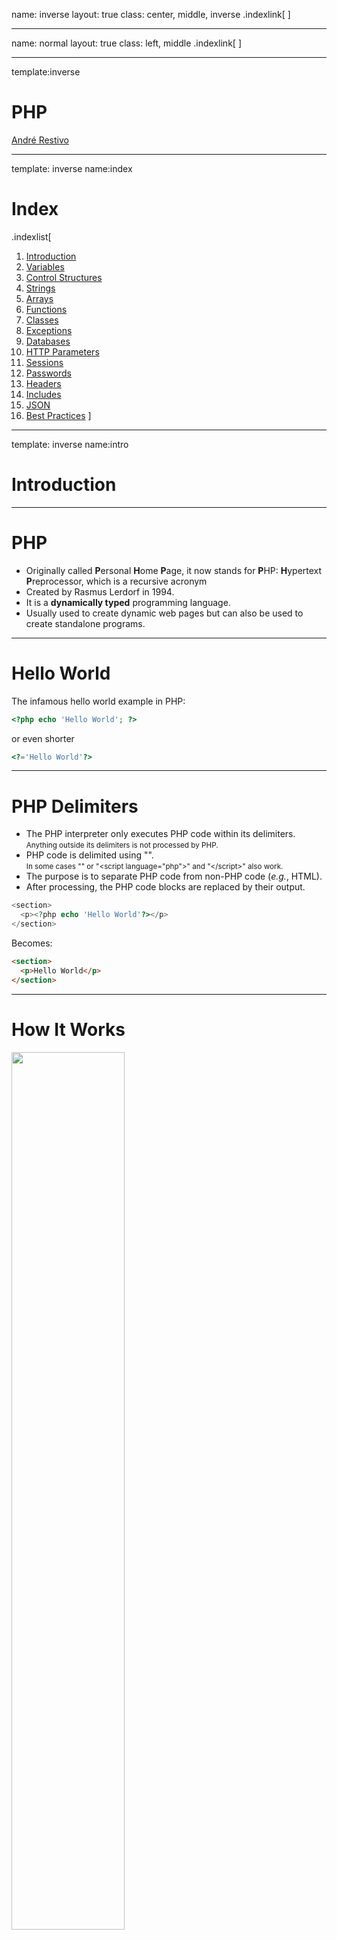 name: inverse
layout: true
class: center, middle, inverse
.indexlink[[<i class="fa fa-arrow-circle-o-up"></i>](#) [<i class="fa fa-list-ul"></i>](#index) <a href="#" class="color"><i class="fa fa-tint"></i></a>]


---

name: normal
layout: true
class: left, middle
.indexlink[[<i class="fa fa-arrow-circle-o-up"></i>](#) [<i class="fa fa-list-ul"></i>](#index) <a href="#" class="color"><i class="fa fa-tint"></i></a>]


---

template:inverse
# PHP
<a href="http://www.fe.up.pt/~arestivo">André Restivo</a>

---

template: inverse
name:index
# Index

.indexlist[
1. [Introduction](#intro)
1. [Variables](#variables)
1. [Control Structures](#control)
1. [Strings](#strings)
1. [Arrays](#arrays)
1. [Functions](#functions)
1. [Classes](#classes)
1. [Exceptions](#exceptions)
1. [Databases](#databases)
1. [HTTP Parameters](#parameters)
1. [Sessions](#sessions)
1. [Passwords](#passwords)
1. [Headers](#headers)
1. [Includes](#includes)
1. [JSON](#json)
1. [Best Practices](#best)
]

---

template: inverse
name:intro
# Introduction

---

# PHP

* Originally called **P**ersonal **H**ome **P**age, it now stands for **P**HP: **H**ypertext **P**reprocessor, which is a recursive acronym
* Created by Rasmus Lerdorf in 1994.
* It is a **dynamically typed** programming language.
* Usually used to create dynamic web pages but can also be used to create standalone programs.

---

# Hello World

The infamous hello world example in PHP:

```php
<?php echo 'Hello World'; ?>
```

or even shorter

```php
<?='Hello World'?>
```

---

# PHP Delimiters

* The PHP interpreter only executes PHP code within its delimiters.<br><small>Anything outside its delimiters is not processed by PHP.</small>
* PHP code is delimited using "<?php" and "?>".<br><small>In some cases "<?" and "?>" or "&lt;script language="php">" and "&lt;/script>" also work.</small>
* The purpose is to separate PHP code from non-PHP code (*e.g.*, HTML).
* After processing, the PHP code blocks are replaced by their output.

```php
<section>
  <p><?php echo 'Hello World'?></p>
</section>
```

Becomes:

```html
<section>
  <p>Hello World</p>
</section>
```

---

# How It Works

<img src="assets/php/scenario.svg" width="60%">

1. Browser **asks** the server for a **resource** that corresponds to a PHP script.
2. Server **runs** PHP script.
3. Server **returns** result to the browser. Normally an HTML document.

---

# Echo

* The [echo](https://www.php.net/manual/en/function.echo.php) function outputs one or more strings.
* It is not actually a function (it is a language construct), so you are not required to use parentheses with it.
* It also has a shortcut syntax, where you can immediately follow the opening tag with an equals sign.

```php
<?php echo 'Hello World'; ?>
```
The same as:

```php
<?='Hello World'?>
```

---

# Comments

There are two ways of creating single-line comments:

```php
echo 'Hello World'; // This line prints Hello World
echo 'Hello World'; # This line prints Hello World
```

Multi-line comments can also be used:

```php
/**
 * The following line
 * prints Hello World
 */
echo 'Hello World';
```


---

template:inverse
# Resources

* References:
  * http://php.net/manual/en/
* Books:
  * http://www.phptherightway.com/

---

template: inverse
name: variables
# Variables

---

# Variables

* Variables are represented by a dollar sign followed by the variable's name.
* The variable's name is **case-sensitive**.
* There are no explicit type definitions in variable declarations.
* A variable's type is determined by the context in which the variable is used.

```php
$name = 'John';  // string
$age = 25;       // int
```

---

# Data Types

PHP supports the following scalar types:

* [bool](https://www.php.net/manual/en/language.types.boolean.php): **case-insensitive** *true* or *false*.
* [int](https://www.php.net/manual/en/language.types.integer.php): integer between *PHP_INT_MIN* and *PHP_INT_MAX*.<br><small>Range is platform-dependent; converted to float in the case of an overflow.</small>
* [float](https://www.php.net/manual/en/language.types.float.php): IEEE 754 double precision format.
* [string](https://www.php.net/manual/en/language.types.string.php): A series of characters.

We can find the type of a variable using the [gettype](https://www.php.net/manual/en/function.gettype.php) function:

```php
$name = 'John';
echo gettype($name); // string
```

---

# Assignment

* The variable type is defined when a value is [assigned](https://www.php.net/manual/en/language.operators.assignment.php) to it.
* Type can change when values of another type are assigned.
* Assignment is done by value unless the **&** sign is used.

```php
$foo = 5;        // int
$foo = 'John';   // string

$bar = &$foo;    // by reference, bar and foo are the same
$foo = 'Mary';

echo $bar;       // Mary
```

---

# Type Juggling

* PHP does automatic **type conversion** whenever it is needed.
* For example, the **+** (sum) operator expects two numerical values.

```php
echo 5 + '10 potatoes'; // 15
```

* PHP automatically converts the string into an integer.

More on [type juggling](https://www.php.net/manual/en/language.types.type-juggling.php) and [why](https://owasp.org/www-pdf-archive/PHPMagicTricks-TypeJuggling.pdf) you should be careful.

---

# Null Value

The special **null** value represents a variable with no value.

A variable is considered *null* if:

* it has been assigned the constant *null*.
* it has not been set to any value yet.
* it has been unset().

```php
// $a starts as null
$a = 5;    // 5
$a = null; // null
$a = 10;   // 10;
unset($a); // null;
```

The constant **null** is **case-insensitive**.

---

# Null Coalesce

The [isset](https://www.php.net/manual/en/function.isset.php) function determines if a variable is declared and different from *null*:

```php
$bar = isset($bar) ? $bar : $some_default_value;
```

An easier way to accomplish this would be to use the *null coalesce* operator:

```php
$bar = $bar ?? $some_default_value;
```

Or even simpler:

```php
$bar ??= $some_default_value;
```

---

# Var Dump

The [var_dump](https://www.php.net/manual/en/function.var-dump.php) function displays structured information about one or more expressions, including their type and value.

Arrays and objects are explored recursively and their values are indented to show their structure.

```php
$a = 10.5;
$b = true;
var_dump($a, $b);
```

```html
float(10.5)
bool(true)
```

Very useful for dirty and straightforward debugging.

An alternative is [print_r](https://www.php.net/manual/en/function.print-r.php), a simplified form of *var_dump*.

---

template: inverse
name: control
# Control Structures
Not so different from other languages

---

# While

Executes the nested statement(s) repeatedly, as long as the [while](https://www.php.net/manual/en/control-structures.while.php) expression evaluates to *true*.

```php
while($expr)
  do_something();
```

```php
while($expr) {
  do_something();
  do_something_more();
}
```

```php
while($expr):
  do_something();
  do_something_more();
endwhile;
```

---

# Do While

[Do...while](https://www.php.net/manual/en/control-structures.do.while.php) loops are similar to *while loops*, but the expression is checked at the end of each iteration instead of at the beginning.

```php
do {
  do_something();
} while($expr);
```

---

# For

In [for](https://www.php.net/manual/en/control-structures.for.php) loops, the **first** expression is executed once unconditionally at the beginning of the loop.

At the beginning of each iteration, the **second** expression is evaluated. If it evaluates to *false*, the execution of the loop ends.

At the end of each iteration, the **third** expression is executed.

```php
for ($i = 0; $i < 10; $i++)
  do_something($i);
```

```php
for ($i = 0; $i < 10; $i++) {
  do_something($i);
  do_something_more($i);
}
```

---

# If

Only [if](https://www.php.net/manual/en/control-structures.if.php) the expression evaluates to *true* does the following code execute.

```php
if ($expr)
  do_something();
```

```php
if ($expr) {
  do_something();
  do_something_more();
}
```

---

# Else

The [else](https://www.php.net/manual/en/control-structures.else.php) statement extends an *if* statement to execute alternative code if the expression in the *if* statement evaluates to *false*.

```php
if ($expr)
  do_something();
else
  do_something_else();
```

```php
if ($expr)
  do_something();
else {
  do_something_else();
  do_something_more();
}
```

---

# Break and Continue

[Break](https://www.php.net/manual/en/control-structures.break.php) ends execution of the current **for**, **foreach**, **while**, **do-while** or **switch** structure.

[Continue](https://www.php.net/manual/en/control-structures.continue.php) skips the rest of the current loop iteration and continues execution at the condition evaluation.

```php
while ($expr) {
  do_something();
  if ($foo) break;
  if ($bar) continue;
  do_something_more();
}
```

---

# Switch

The [switch](https://www.php.net/manual/en/control-structures.switch.php) statement is similar to a series of *if statements* on the same expression.

After finding a *true* condition, PHP continues to execute the statements until the end of the switch block, or the first time it sees a break statement.

```php
switch($name) {
  case "John":
    do_something():
    do_something_more():
    break;
  case "Mary":
    do_something():
    break;
  default:
    do_something_else();    
}
```

---

# Die and Exit

Both [die](https://www.php.net/manual/en/function.die.php) and [exit](https://www.php.net/manual/en/function.exit.php) stop the execution of the current PHP script.

* **die**: can receive a status string that will be printed before stopping
* **exit**: can receive a result integer that will be the exit status and not printed.

```php
  if ($something == "wrong") die ("Something is Wrong");
```

```php
  if ($everything == "ok") exit(0);
```

---

# Loose and Strict Comparisons

Comparisons can be [tricky](https://www.php.net/manual/en/types.comparisons.php) in PHP. There are two types of equality operators:

**Loose comparison**: Types can be converted before comparison.

```php
if ($a == $b) {   // != gives the opposite result
  do_something();
}
```  

**Strict comparison**: Types must be the same.

```php
if ($a === $b) {   // !== gives the opposite result
  do_something();
}
```  

---

# Loose and Strict Comparisons

Some Examples:

```php
if (1 == true)  // true - true is casted into the integer 1
if (1 === true) // false;
```

```php
if (1 == "1")  // true - "1" is casted into the integer 1
if (1 === "1") // false;
```

```php
if (null == false)  // true
if (null === false) // false;
```

```php
if ("Car" == true)  // true
if ("Car" === true) // false;
```

Learn [more](http://php.net/manual/en/types.comparisons.php).

---

template:inverse
name:strings
# Strings

---

# Strings

A string is a series of characters.

The simplest way to specify a string is to enclose it in *single quotes*.

```php
$name = 'John';
```

A *single quote* inside a string defined using *single quotes* must be escaped using a **backslash**. To specify a literal backslash, double it.

```php
$title = 'Ender\'s Game';
```

Single quoted strings don't recognize any other escape sequences.

---

# Double Quote

If the string is enclosed in *double quotes*, more escape sequences for special characters are allowed (e.g. \r, \n, \t, \\\\, \", \$):

```php
$title = "The quick brown fox\njumps over the lazy dog";
// The quick brown fox
// jumps over the lazy dog
```
Double quoted strings also expand any variables inside them.

```php
$name = 'John';

echo 'This car belong to $name'; // This car belongs to $name
echo "This car belong to $name"; // This car belongs to John
```

Some developers consider it a best practice to use single quotes when assigning string literals as they denote that there are no variables inside them.

---

# Concatenation

The *sum* operator expects two numeric values as we have seen before. If used with strings, it will try to cast the strings into numbers, and sum them.

A different operator is used to concatenate strings together.

```php
$name = 'John';
echo 'Hello World!' . " This is $name.";
```

---

# Some String Functions

Returns the **length** of the given string:

```php
int strlen (string $string)
```

```php
echo strlen('John')   // 4
```

Find the numeric position of the **first occurrence** of *needle* in the *haystack* string starting at *offset*. Returns false if not found.

```php
mixed strpos (string $haystack, mixed $needle [, int $offset = 0 ])
```

```php
echo strpos ('abccba', 'bc');    // 1
echo strpos ('abccba', 'a');     // 0
echo strpos ('abccba', 'a', 2);  // 5
echo strpos ('abccba', 'bc', 2); // false
```

---

# Some String Functions

Returns the **string portion** specified by the *start* and *length* parameters.

```php
string substr (string $string, int $start [, int $length ])
```

```php
echo substr('abcdefgh', 2, 4); // cdef
```

Returns a string with all occurrences of search in subject **replaced** with the given replace value. <small>Also works with arrays.</small>

```php
mixed str_replace (mixed $search, mixed $replace, 
                   mixed $subject [, int &$count ])
```

```php
$text = str_replace("cd", "--", "abcdabcd", $count);
echo $text;  // ab--ab--
echo $count; //2
```

---

# Some String Functions

Returns an array of strings, each of which is a substring of the initial string formed by **splitting** it on the boundaries defined by the string *delimiter*.

```php
array explode (string $delimiter , string $string [, int $limit ])
```

**Joins** *pieces* from an array with a *glue* string.

```php
string implode (string $glue , array $pieces)
```

```php
$pieces = explode(' ', 'a b c'); // $pieces = array('a', 'b', 'c')
$text = implode('-', $pieces);   //$text = 'a-b-c'
```

---

template: inverse
name: arrays
# Arrays

---

# Arrays

At first glance, PHP arrays might seem similar to arrays in other classical languages.

```php
$values[0] = 5;  // although they don't need to be defined
$values[1] = 10; // and they don't have a fixed size
$values[2] = 20;

// count returns the size of the array
for ($i = 0; $i < count($values); $i++)
  $sum = $sum + $values[$i];

echo $sum / count($values); // calculates average: 11.666666666667
```

---

# Arrays

An array is an **ordered map** organized as an ordered collection of **key-value** pairs.

Keys can be either **integers** or **strings**, and values can hold any data type. They can even hold different kinds of data in the same array.

```php
$values['name'] = 'John';
$values['age'] = 45;
$values[3] = 'Car';
```

---

# Creating Arrays

Arrays can be created just by using a variable as an array. Or they can be explicitly created using the **array()** function.

```php
$values = array(); // this creates an empty array
```

They can also be initialized with some values.

```php
$values = array(1, 2, 3, 'John'); 
// 0 => 1, 1 => 2, 2 => 3, 3 => 'John'
```

```php
$values = array('name' => 'John', 'age' => 45, 3 => 'Car');
```

---

# Using Arrays

PHP will increment the **largest previously used** integer key when a key is not provided.

```php
$values = array('name'=>'John', 'age'=>45, 2=>'Car', 'Bicycle');
$values[] = 'Boat';
// 'name'=>John, 'age'=>45, 2=>'Car', 3=>'Bicycle', 4=>'Boat'
```

.box_info[Note that the largest previously used integer key does not need to exist in the array. It needs only to have been used as a key since the last time the array was re-indexed.]

We can also have arrays as an array value:

```php
$people = array(
  array('name' => 'John', 'age' => 45),
  array('name' => 'Mary', 'age' => 35);
);
echo $people[0]['name']; // John
```

---

# Cycling Arrays

As arrays might not have sequential keys, like in other languages, in PHP we use the following construct to cycle through their **values**:

```php
$values = array('name'=>'John', 'age'=>45, 2=>'Car', 'Bicycle');
foreach ($values as $value)
  echo "$value\n";
```

A similiar construct can be used to cycle through the **keys and values** simultaneously:
```php
$values = array('name'=>'John', 'age'=>45, 2=>'Car', 'Bicycle');
foreach ($values as $key => $value)
  echo "$key = $value\n";
```

---

# Some Array Functions

**Searching for data:**

**Searches** *haystack* for *needle* using loose comparison unless strict is set. Returns true if found, false otherwise.

```php
bool in_array (mixed $needle, 
               array $haystack [, bool $strict = false ])
```

Returns the **key** for needle if it exists in the array, *false* otherwise.

```php
mixed array_search (mixed $needle, 
                    array $haystack [, bool $strict = false ])
```

Returns *true* if the given key **exists** in the array, *false* otherwise.

```php
bool array_key_exists (mixed $key, array $array)
```

---

# Some Array Functions

**Sorting data:**

Sorts an array such that array indexes **maintain** their **correlation** with the array elements they are associated with.<br><small>**arsort** does the same but in reverse.</small>

```php
bool asort (array &$array [, int $sort_flags = SORT_REGULAR ])
```

Sorts an array by key, **maintaining** key to data **correlations**.<br><small>**krsort** does the same but in reverse.</small>

```php
bool ksort (array &$array [, int $sort_flags = SORT_REGULAR ])
```

Sort Flags: **SORT_REGULAR**, **SORT_NUMERIC**, **SORT_STRING**, **SORT_LOCALE_STRING**, **SORT_NATURAL** and **SORT_FLAG_CASE**.

Learn more: [php.net &ndash; array sorting](http://php.net/manual/en/array.sorting.php)

---

# Some Array Functions

**Random arrays:**

This function **randomizes** the order of the elements in an array. Returns *true* on success or *false* on failure.

```php
bool shuffle (array &$array)
```

Picks **one or more random entries** out of an array and returns the random entries' key (or keys). 
<br><small>When picking only one entry, returns the key, otherwise returns an array of keys.</small>

```php
mixed array_rand (array $array [, int $num = 1 ])
```

---

# Some Array Functions

Used to assign a list of variables in one operation; not really a function but a language construct.

```php
array list ( mixed $var1 [, mixed $... ] )
```

```php
$values = array('John', 45, 'Bicycle');
list($name, $age, $vehicle) = $values;
echo $name;     // John
echo $age;      // 45
echo $vehicle;  // Bicycle
```

```php
$values = array('John', 45, 'Bicycle');
list($name, , $vehicle) = $values; // skipping some values
```

Many more functions: [php.net &ndash; arrays](http://php.net/manual/en/ref.array.php)

---

template:inverse
name:functions
# Functions

---

# Functions

Any valid PHP code may appear inside a function, even other functions and class definitions.

Functions need not be defined before they are referenced, except when a function is conditionally defined.

Function names are **case-insensitive**.

To create a function, we use the *function* keyword:

```php
function doSomething() {
  echo "done";
}

doSomething(); // prints done
```

---

# Parameters

By default, function parameters are passed by value. Parameters passed by reference are preceded by an ampersand (&).

```php
function sum($a, &$b) {
  return $a++ + $b++;
}

$a = 1; $b = 2;

echo sum($a, $b); // prints 3

echo $a;          // prints 1
echo $b;          // prints 3
```

---

# Default Values

Function parameters can have default values.

Any parameters with a default value should appear after all parameters without defaults.

```php
function sum($a, $b = 0, $c = 0) {
  echo $a + $b + $c;
}

sum(1);     // prints 1
sum(1,2);   // prints 3
sum(1,2,3); // prints 6
```

---

# Returning Values

Functions can return values.

The type of the returned value does not need to be specified. A function can even return different types of values depending on some condition.

Functions that do not return a value return *null*. 

```php
function sum($a, $b = 0, $c = 0) {
  return $a + $b + $c;
}

echo sum(1);     // prints 1
echo sum(1,2);   // prints 3
echo sum(1,2,3); // prints 6
```

---

# Returning Multiple Values

There is no way for a function to return multiple values.

But we can achieve a similar result using *arrays* and the *list* construct.

```php
function sort2($a, $b) {
  if ($a > $b) return array($b, $a);
  else return array($a, $b);
}

list($smaller, $larger) = sort2(10, 5);

echo $smaller; // 5
echo $larger;  // 10
```

---

# Global

As PHP variables do not need to be defined before usage, we need to declare global variables as global to use them inside functions.

```php
function foo() {
  echo $baz;
}

function bar() {
  global $baz;
  echo $baz;
}

$baz = 10;

foo(); // prints nothing, may result in a warning
bar(); // prints 10
```

---

# Coercive Typing

PHP is a dynamically typed language, but since PHP 7, it is possible to add [type hints](https://www.php.net/manual/en/language.types.declarations.php) to function **parameters**:

```php
function add($a, $b) {
  return $a + $b;
}

echo add(1, 4);          // 5 
echo add(1.2, 3.6);      // 4.8
echo add("1.2", "3.6");  // 4.8
```

With *type hints*, types are **coerced** into the correct type (if possible):<br><small>Otherwise an error is thrown.</small>

```php
function add(int $a, int $b) {
  return $a + $b;
}

echo add(1, 4);          // 5 
echo add(1.2, 3.6);      // 4
echo add("1.2", "3.6");  // 4
```

---

# Coercive Typing

**Type hints** can also be added to **return values**:

```php
function add($a, $b) : int {
  return $a + $b;
}

echo add(1, 4);          // 5 
echo add(1.2, 3.6);      // 4
echo add("1.2", "3.6");  // 4
```

Returned values are **coerced** into the correct type (if possible).<br><small>Otherwise an error is thrown.</small>

Besides the four scalar types, the following are also possible type hints: *array*, *object*, a *class/interface name*, *callable*, *iterable*, *self*, and *parent*.

---

# Strict Typing


It is possible to enable **strict mode** on a per-file basis by using this directive at the beginning of a PHP file:

```php
declare(strict_types=1);
```

In strict mode, only values corresponding to the type declaration will be accepted.
<br><small>The only exception to this rule is that an **int** value will pass a **float** type declaration.</br>

```php
declare(strict_types=1);

function add(int $a, int $b) : int {
  return $a + $b;
}

echo add(1, 4);          // 5 
echo add(1.2, 3.6);      // Error
echo add("1.2", "3.6");  // Error
```

---

# Nullable Types

Sometimes we want to declare a type but also **allow the null value**.

This can be achieved by **prefixing** the type name with a '?':

```php
declare(strict_types=1);

function add(?int $a, ?int $b) : ?int {
  if ($a === null || $b === null) return null;

  return $a + $b;
}

echo add(1, 4);          // 5 
echo add(1, null);       // null 
```

Nullable types also work with return values.

---

template:inverse
name:classes
# Classes

---

# Classes

PHP 5 marked the introduction of a brand new **object model** for PHP.

Every class starts with the word *class* followed by its *name* and the *class definition* (inside curly brackets):

```php
class Car {

  // class definition goes here

}
```

---

# Properties

Properties are defined by using the visibility keywords **public**, **protected**, or **private**, followed by a variable declaration.

This declaration may include an initialization, but this initialization must be a constant value.

```php
class Car {
  private $plate = '12-34-AB';
  private $driver = 'John Doe';
}
```

Properties can also be *coercively* and *strictly* typed:

```php
class Car {
  private string $plate = '12-34-AB';
  private string $driver = 'John Doe';
}
```
---

# Methods

Methods are like functions that have access to the private properties of the class. They also have the same visibility keywords as properties.

However, due to the dynamically typed nature of PHP, to access these properties the pseudo-variable **$this** must be used:

```php
class Car {
  private $plate;
  private $driver = 'John Doe';

  public function getDriver() : string {
    return $this->driver; // return $driver would have returned null
  }
}
```

Methods can also be *coercively* and *strictly* typed.

---

# Creating

To create an instance of a class, we use the **new** keyword.

An object will always be created unless the object has a constructor defined that throws an exception on error.

```php
$car = new Car();
```

---

# Constructors

PHP allows developers to declare constructor methods for classes.

Classes that have a constructor method, call this method on each newly-created object.

The constructor method is always called **__construct** and can receive any number of parameters. The destructor method is, as expected, called **__destruct**.

```php
class Car {
  private $plate;
  private $driver;

  public function __construct($driver, $plate) {
    $this->driver = $driver;
    $this->plate = $plate;
  }

}

$car = new Car('John Doe', '12-34-AB');
```

---

# Extends

A class can inherit the methods and properties of another class by using the keyword extends in the class declaration. 

Extending from multiple classes is impossible; a class can only inherit from one base class.

```php
class RaceCar extends Car {

  // Specific race car definitions

}
```

---

# Static

The static keyword allows us to define static properties and methods shared between all class instances.

```php
class Car {
  static public $mile = 1.609344; //km
  // ...
}

echo Car::mile;
```

Static members can be accessed using the name of the class and the **::** operator.

Obviously, **$this** cannot be used inside a static method.

---
# Scope

These are used to access **static properties or methods** from inside the class definition:

* **self::** - the current class
* **parent::** - the parent class
* **static::** - the class of the current object

```php
class Car {
  static private $mile = 1.609344; //km

  public function __construct($driver, $plate) {
    parent::__construct($driver, $plate);
  }

  public static function milesToKm($miles) {
    return $miles * static::mile;
  }
}

echo Car::milesToKm(10);
```

---

# Self vs. Static

```php
class Foo
{
  protected static $bar = 'fizz';

  public function print() {
    echo static::$bar;
    echo self::$bar;
  }
}

class Bar extends Foo
{
  protected static $bar = 'buzz';
}

$foo = new Foo();
$bar = new Bar();

$foo->print();  // fizz fizz
$bar->print();  // buzz fizz
```

Read [more](https://www.php.net/manual/en/language.oop5.late-static-bindings.php).

---

# Abstract

* Classes defined as abstract may not be instantiated.
* Classes that contain abstract methods must be abstract.
* Methods defined as abstract do not have an implementation.

```php
abstract class Car {
  private $plate;
  private $driver = 'John Doe';

  public function getDriver() {
    return $this->driver;
  }

  abstract public function getPlate();
}
```

---

# Interfaces

* We use the **interface** keyword to define an interface, just as we use the *class* keyword to define a class.
* Interfaces are just like classes, but their methods do not have an implementation.
* The **implements** keyword specifies that a specific class implements the interface.

.small[
```php
interface Car {
  public function getDriver() : string;
  public function getPlate() : string;
}

class RaceCar implements Car {
  private $plate;
  private $driver;

  public function getDriver() : string {
    return $this->driver;
  }

  public function getPlate() : string {
    return $this->plate;
  }
}
```  
]

---

# Final

The *final* keyword prevents child classes from overriding a method.

If the class itself is *final*, it cannot be extended.

```php
final class RaceCar implements Car {
  private $plate;
  private $driver;

  public function getDriver() : string {
    return $this->driver;
  }

  final public function getPlate() : string {
    return $this->plate;
  }
}
```

---

template:inverse
name:exceptions
# Exceptions

---

# Exceptions

Exceptions are events that disrupt the normal flow of instructions.

As in other programming languages, exceptions can be **thrown** and **caught**.

To throw an exception we use the throw keyword:

```php
if ($db == null)
  throw new Exception('Database not initialized');
```

---

# Exceptions

**Exception** is a class with the following public methods:

```php
final public string getMessage ();
final public Exception getPrevious ();
final public mixed getCode ();
final public string getFile ();
final public int getLine ();
final public array getTrace ();
final public string getTraceAsString ();
```

User-defined exceptions can be defined by extending the built-in *Exception* class.

---

# Try and Catch

The **try-catch** statement consists of a try block followed by one or more catch clauses, which specify handlers for different exceptions.

```php
try {
  $car = getCar($id);
} catch (DatabaseException $e) {
  echo 'Database error: ' . $e->getMessage();
} catch (Exception $e) {
  echo 'Unknown error: ' . $e->getMessage();
}
```

---

template:inverse
name:databases
# Databases

---

# PDO

The PHP Data Objects ([PDO](https://www.php.net/manual/en/book.pdo.php)) extension defines a lightweight, consistent interface for accessing databases in PHP.

---

# Connecting

To connect to a database, we use a [PDO](https://www.php.net/manual/en/class.pdo.php) object.

The connection string is database-dependent.

```php
$dbh = new PDO('mysql:host=localhost;dbname=test', $user, $pass);
```

```php
$dbh = new PDO('pgsql:host=localhost;port=5432;dbname=anydb', 
               $user, $pass);
```

```php
$dbh = new PDO('sqlite:database.db');
```

---

# Prepared Statements

Prepared statements (first [prepare](https://www.php.net/manual/en/pdo.prepare.php), then [execute](https://www.php.net/manual/en/pdostatement.execute.php)) are the recommended way of executing queries as they prevent **SQL injection** attacks (more on this later):

```php
$stmt = $dbh->prepare('INSERT INTO person (name, address)
                       VALUES (:name, :address)');

$stmt->bindParam(':name', $name);
$stmt->bindParam(':address', $address);

$stmt->execute();
```

---

# Prepared Statements

Another form of prepared statements:

```php
$stmt = $dbh->prepare('INSERT INTO person (name, address) 
                       VALUES (?, ?)');
                       
$stmt->execute(array($name, $address));
```

Values are bound to each question mark by their order.

---

# Getting Results

To get the query results, we use the [fetch](https://www.php.net/manual/en/pdostatement.fetch.php) function.

This function fetches one row at a time and returns *false* if there are no more rows.

```php
$stmt = $dbh->prepare('SELECT * FROM person WHERE name = ?');
$stmt->execute(array($name));

while ($row = $stmt->fetch()) {
  echo $row['address'];
}
```

---

# Getting Results

The [fetchAll](https://www.php.net/manual/en/pdostatement.fetchall.php) function returns the complete result as an array of rows.

```php
$stmt = $dbh->prepare('SELECT * FROM person WHERE name = ?');
$stmt->execute(array($name));

$result = $stmt->fetchAll()

foreach ($result as $row) {
  echo $row['address'];
}
```

Using *fetchAll* might take too much memory if the result size is substantial.

---

# Fetch Mode

Query results can return results in several different modes. Some of them:

* PDO::FETCH_ASSOC: returns an array indexed by column name.
* PDO::FETCH_NUM: returns an array indexed by column number.
* PDO::FETCH_BOTH (default): returns an array indexed by both column name and 0-indexed column number.

Changing the default fetch mode (has to be done every time a connection is created):

```php
$dbh->setAttribute(PDO::ATTR_DEFAULT_FETCH_MODE, PDO::FETCH_ASSOC);
```

---

# Transactions

Unfortunately, not every database supports transactions, so PDO needs to run in what is known as "auto-commit" mode when you first open the connection.

If you need a transaction, you must use the [beginTransaction](https://www.php.net/manual/en/pdo.begintransaction.php) method to initiate one.

```php
$dbh->beginTransaction();

// queries go here

$dbh->commit; // or $dbh->rollBack();
```

To close a transaction we can either use [commit](https://www.php.net/manual/en/pdo.commit.php) or [rollBack](https://www.php.net/manual/en/pdo.commit.php).

---

# Error Handling

PDO offers you a choice of 3 different error handling strategies:

* **PDO::ERRMODE_SILENT** The default mode. No error is shown. You can use the errorCode()
  and errorInfo() on both database and statement objects to inspect the error.

* **PDO::ERRMODE_WARNING** Similar to the previous one but a warning is shown.

* **PDO::ERRMODE_EXCEPTION** In addition to setting the error code, PDO will throw a PDOException and set its properties to reflect the error code and error information.

---

# Error Handling

Setting the default error handling strategy:

```php
$dbh->setAttribute(PDO::ATTR_ERRMODE, PDO::ERRMODE_EXCEPTION);
```

Using PDO exceptions:

```php
try {
  $stmt = $dbh->prepare("SELECT * FROM person WHERE name = ?");
  $stmt->execute(array($name));

  $result = $stmt->fetchAll()
} catch (PDOException $e) {
  // Do something about it...
  echo $e->getMessage();
}
```

---

template:inverse
name:parameters
# HTTP Parameters

---

# Query String

The **query string** allows extra information to be sent to a webserver when requesting a resource.

<img src="assets/php/url.svg">

```html
<a href="newsitem.php?id=10">
```

```html
<form action="search.php" method="get"> <!-- search.php?q=... -->
  <input type="search" name="q">
  <button type="submit">
</form>
```

For a form with *method="post"*, it works the same way but the information is sent separately from the URL (more on this later).

---

# HTTP Parameters

Extra information sent to a resource, can be accessed in a PHP script using two different arrays, **$_GET** and **$_POST**, depending on the way the information was sent.

```html
<a href="newsitem.php?id=10">
```

```php
$id = $_GET['id'];  // On newsitem.php
```
***
```html
<form action="search.php" method="post">
  <input type="search" name="q">
  <button type="submit">
</form>
```

```php
$q = $_POST['q'];  // On search.php
```


These arrays are **superglobal**, or **automatically global**, variables. There is no need to do *"global $variable;"* to access them within functions or methods.

---

template:inverse
name:sessions
# Sessions

---

# Cookies

* The HTTP protocol is a **stateless** protocol.

* No state information is stored on the server.
<br><small>Every request must be understood in isolation.</small>

* Cookies are a mechanism for storing data in the browser.
<br><small>That is sent to the server in every request.</small>

![](assets/php/cookies.svg)

---

# Cookies

Cookies can be set using the **setcookie** function:

```php
bool setcookie (string $name, string $value, int $expire = 0, 
                string $path, string $domain, bool $secure = false,
                bool $httponly = false)
```

* All parameters are optional except the *cookie name*.
* Cookies must be sent before any output from your script.<br><small>This is an HTTP protocol restriction.</small>
* This requires that you place calls to this function prior to any output, including any **whitespace**.

You can access the cookies sent by the browser using the special **$_COOKIE** array.

---

# Sessions

As cookies are stored in the browser, they **cannot be used** as a secure mechanism for storing sensitive information (*e.g.*, the current user).

Sessions are a mechanism that can be used to persist state information between page requests in the server:

* A **unique session identifier** is stored on the **client** (*e.g.*, using a cookie).
* The **server** keeps any **session information** associated with that **session id**.

![](assets/php/sessions.svg)

---

# Sessions in PHP

PHP automatically manages sessions. When a session is started:

1. Retrieve session information:
 * if a *session id* is received (usually from a cookie), **retrieve** any state information for that id.
 * if no *session id* is received, **generate** a new *session id* and **send** it to the client (usually to a cookie).
2. Populate the **$_SESSION** superglobal array with session information associated with the *session id*.
3. When the script ends, serialize the **$_SESSION** contents and store them.

---

# Session Start

Sessions can be started using the **session_start** function:

```php
bool session_start (void)
```

* Like other header functions, sessions must be started before any output from your script.<br><small>Because we are using cookies.</small>

* Normally called in every page to ensure session variables are always accessible.

```php
session_start();

var_dump($_SESSION);               // inspect session variables

$_SESSION['username'] = $username; // modify session variables
```

---

# Session Destroy

The function **session_destroy** destroys all of the data associated with the current session.

```php
bool session_destroy (void)
```

It must be called after calling **session_start()**.

---

# Session Parameters

The parameters of the cookie used for the session cookie can be changed using the **session_set_cookie_params** function.

```php
void session_set_cookie_params 
  (int $lifetime, string $path, string $domain,
   bool $secure = false, bool $httponly = false)
```

All parameters are optional except *lifetime*.

* **lifetime** of the session cookie, defined in seconds. The value 0 means "until the browser is closed.
* **path** on the domain where the cookie will work. Use a single slash ('/') for all paths on the domain.
* Cookie **domain**, for example 'www.fe.up.pt'. To make cookies visible on all subdomains, then the domain must be prefixed with a dot, *e.g.*, '.fe.up.pt'.

We will talk about the *secure* and *httponly* parameters when we talk about security.

---
template: inverse
name: passwords
# Storing Passwords

---

# Hash Functions

Password should never be stored in plain text. Instead you should use a one-way hashing function.

```php
echo md5('apple');  
// 1f3870be274f6c49b3e31a0c6728957f
echo sha1('apple');
// d0be2dc421be4fcd0172e5afceea3970e2f3d940
echo hash('sha256', 'apple');
// 3a7bd3e2360a3d29eea436fcfb7e44c735d117c42d1c1835420b6b9942dd4f1b
```

We will talk about better ways of storing passwords when we talk about security.

---
template:inverse
name:headers
# HTTP Headers

---

# Header

The header function sends a raw HTTP header to the browser.

* This can be used, for example, to redirect the browser to another page:

```php
header('Location: another_page.php');
```

* Headers must be sent before any output from your script.<br><small>This is a protocol restriction.</small>
* Do not forget that this does not stop the execution of the script. 
* If you want to stop execution you must follow this instruction with **die()** or **exit()**.

We will talk more about headers when we study the HTTP protocol.

---

template:inverse
name:includes
# Includes

---

# Includes

* The **include** statement includes and evaluates the specified file.

* The **require** statement is identical to include, except, upon failure, it will also produce a fatal **E_COMPILE_ERROR** level error.

* The **include_once** statement is identical to include, except PHP will check if the file has already been included.

* The **require_once** statement is identical to require, except PHP will check if the file has already been included.

```php
include_once('other_file.php');
```

---

# Relative Includes

In PHP, includes are relative to the **file requested** by the browser, not the file that contains the 'include'. This means that:

```php
  b/Y.php // file requested by the browser
  b/Z.php // file included by Y.php

  //Y.php only needs to do: include('Z.php')
```

But:

```php
  a/X.php // file requested by the browser
  b/Y.php // file included by X.php
  b/Z.php // file included by Y.php

  //X.php needs to do: include('../b/Y.php')
  //Y.php needs to do: include('../b/Z.php')
```

---

# Magic Constants

To make including files in PHP more manageable, we can use the following [magic constants](https://www.php.net/manual/en/language.constants.magic.php):

```php
__FILE__ // The full path and filename of the current file.
__DIR__  // The folder of the current file.
```

And the following function that returns the folder of a file:

```php
string dirname ( string $path [, int $levels = 1 ] )
```

For example:

```php
dirname(__FILE__) // same as __DIR__
dirname(__DIR__)  // returns the parent folder of the current file
```

.box_info[
  Magic constants change value depending on where they are used!
]

---
template:inverse
name:json
# JSON

---

# JSON

* JSON (**J**ava**S**cript **O**bject **N**otation) is a *lightweight data-interchange format*. <small>Some alternatives are [YAML](https://yaml.org/) and [TOML](https://toml.io/en/).</small>
* It is easy for **humans** to read and write.
* It is easy for **machines** to parse and generate.

```json
[
  {
   "id":"1",
   "title":"Mauris...",
   "introduction":"Sed eu...",
   "fulltext":"Donec feugiat..."
  }, {
   "id":"2",
   "title":"Etiam efficitur...",
   "introduction":"Cum sociis ...",
   "fulltext":"Donec feugiat..."
  }
]
```

---

#JSON

The **json_encode** and **json_decode** functions can be used to encode from and to JSON easily.

```php
$encoded = json_encode($posts);
$decoded = json_decode($encoded); //$decoded === $posts
```

Don't forget to tell the client you are sending JSON data:

```php
$data = getSomeData();
header('Content-Type: application/json; charset=utf-8');
echo json_encode($data);
```


---

template: inverse
name: best
# Best Practices

---

# Validate your input

Never trust the user:

```php
  if (empty($_GET['username']) || length($_GET['username'] > 20))
    // Do something about it
```

Always verify if the data you are receiving is in the expected format.

---

# Separate your PHP and HTML code

Always start by calculating/querying all your data, and only after that output HTML.

```php
<?php
  $stmt = $dbh->prepare('SELECT * FROM car WHERE make = ?');
  $stmt->execute(array($make));

  $cars = $stmt->fetchAll();
?>
<body>
<?php foreach ($cars as $car) { ?>
  <ul>
    <li><strong>Model:</strong> <?=$car['model']?></li>
    <li><strong>Price:</strong> <?=$car['price']?></li>
  </ul>
<?php } ?>
</body>
```

You can use the short *echo* version to make your code look nicer.

**Tip**: PHP delimiters can break in the middle of a block and pick up later.

---

# Don't Repeat Yourself (DRY)

Use include and/or functions to avoid code repetitions:

```php
// inside database/cars.php
function getAllCars(PDO $dbh) : array { 
  $stmt = $dbh->prepare('SELECT * FROM car WHERE make = ?');
  $stmt->execute(array($make));

  $cars = $stmt->fetchAll();
}
```

```php
include ('database/connection.php');
include ('database/cars.php');
$cars = getAllCars($dbh);
```

---

# Don't Repeat Yourself (DRY)

Use include and/or functions to avoid code repetitions:

```html
<html> <!-- inside templates/header.html -->
  <head>
    <title>My Site</title>
    <meta charset="utf-8">
  </head>
  <body>
```

```html
  </body> <!-- inside templates/footer.html -->
</html>
```

---

# Don't Repeat Yourself (DRY)

Use include and/or functions to avoid code repetitions:

```php
<?php
  include ('database/connection.php');
  include ('database/cars.php');
  $cars = getAllCars($dbh);

  include ('templates/header.html');

  foreach ($cars as $car) { ?>

    <ul>
      <li><strong>Model:</strong> <?=$car['model']?></li>
      <li><strong>Price:</strong> <?=$car['price']?></li>
    </ul>

<? }
  include ('templates/footer.html');
?>
```

---

# Templates

You can also create and reuse **parameterized** functions that output HTML code:

```php
<?php function drawCarList(array $cars) { ?>
  <?php foreach ($cars as $car) { ?>
  <ul>
    <li><strong>Model:</strong> <?=$car['model']?></li>
    <li><strong>Price:</strong> <?=$car['price']?></li>
  </ul>
  <?php } ?>
<?php } ?>
```
---

# Templates

And in the end, you will get clean PHP code:

```php
<?php
  include ('database/connection.php');
  include ('database/cars.php');

  include ('templates/common.php');
  include ('templates/cars.php');

  $cars = getAllCars($dbh);

  drawHeader();       // from templates/common.php
  drawCarList($cars); // from templates/cars.php
  drawFooter();       // from templates/common.php
?>
```

---

# Separate Actions from Views

**Never mix** scripts that **return** data with scripts that **change** data:

  * **list_articles.php**
    * Shows all news.
    * Has links to each one of the news articles **view_article.php**.
  * **view_article.php**
    * Shows one news article and its comments.
    * Receives the id of the article.
    * Link to **edit_article.php**.
  * **edit_article.php**
    * Shows a form that allows the user to edit a news article.
    * Submits to **save_article.php**.
  * **save_article.php**
    * Receives the new data for the news article.
    * Saves it in the database and redirects to **view_item.php** (on success).

---

# Separate Actions from Views

![](assets/php/best-practices.svg)

---

# Extra Stuff

* Functions: [Dates](http://php.net/manual/en/ref.datetime.php), [Image Processing](http://php.net/manual/en/book.image.php)
* Charts: [jpGraph](http://jpgraph.net/), [pChart](http://pchart.sourceforge.net/index.php), [phpChart](https://phpchart.com/), [Charts 4 PHP](https://www.chartphp.com/)
* Standard Library: [SPL](http://php.net/manual/en/book.spl.php)
* Dependency Manager: [Composer](https://getcomposer.org/)
* Template Engines: [Twig](https://twig.symfony.com/), [Blade](https://laravel.com/docs/blade), [Smarty](http://www.smarty.net/)
* Frameworks: [CodeIgniter](https://codeigniter.com/), [CakePHP](http://cakephp.org/), [Symfony](http://symfony.com/), [Zend](http://framework.zend.com/), [Laravel](http://laravel.com/), ...

